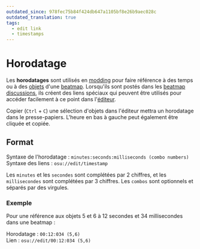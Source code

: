```yaml
---
outdated_since: 978fec75b84f424db647a1105bf8e26b9aec028c
outdated_translation: true
tags:
  - edit link
  - timestamps
---
```


# Horodatage

Les **horodatages** sont utilisés en [modding](/wiki/Modding) pour faire référence à des temps ou à des [objets](/wiki/Gameplay/Hit_object) d'une [beatmap](/wiki/Beatmap). Lorsqu'ils sont postés dans les [beatmap discussions](/wiki/Beatmap_discussion), ils créent des liens spéciaux qui peuvent être utilisés pour accéder facilement à ce point dans l'[éditeur](/wiki/Client/Beatmap_editor).

Copier (`Ctrl` + `C`) une sélection d'objets dans l'éditeur mettra un horodatage dans le presse-papiers. L'heure en bas à gauche peut également être cliquée et copiée.

## Format

Syntaxe de l'horodatage : `minutes:seconds:milliseconds (combo numbers)`\
Syntaxe des liens : `osu://edit/timestamp`

Les `minutes` et les `secondes` sont complétées par 2 chiffres, et les `millisecondes` sont complétées par 3 chiffres. Les `combos` sont optionnels et séparés par des virgules.

### Exemple

Pour une référence aux objets 5 et 6 à 12 secondes et 34 millisecondes dans une beatmap :

Horodatage : `00:12:034 (5,6)`\
Lien : `osu://edit/00:12:034 (5,6)`
